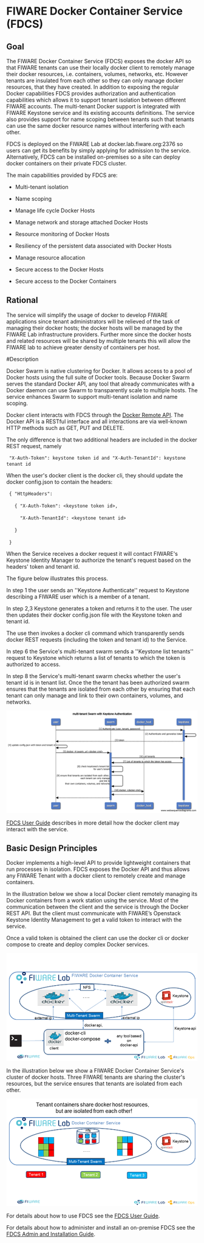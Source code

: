 # FIWARE Docker Container Service (FDCS)





## Goal

The FIWARE Docker Container Service (FDCS) exposes the docker API so that FIWARE tenants can use their locally docker client to remotely manage their docker resources, i.e. containers, volumes, networks, etc.  However tenants are insulated from each other so they can only manage docker resources, that they have created. In addition to exposing the regular Docker capabilities FDCS provides authorization and authentication capabilities which allows it to support tenant isolation between different FIWARE accounts. The multi-tenant Docker support is integrated with FIWARE Keystone service and its existing accounts definitions. The service also provides support for name scoping between tenants such that tenants can use the same docker resource names without interfering with each other. 



FDCS is deployed on the FIWARE Lab at docker.lab.fiware.org:2376 so users can get its benefits by simply applying for admission to the service. Alternatively, FDCS can be installed on-premises so a site can deploy docker containers on their private FDCS cluster. 



The main capabilities provided by FDCS are:</p>



* Multi-tenant isolation 

* Name scoping 

* Manage life cycle Docker Hosts

* Manage network and storage attached Docker Hosts

* Resource monitoring of Docker Hosts

* Resiliency of the persistent data associated with Docker Hosts

* Manage resource allocation

* Secure access to the Docker Hosts

* Secure access to the Docker Containers 





## Rational

The service will simplify the usage of docker to develop FIWARE applications since tenant administrators will be relieved of the task of managing their docker hosts; the docker hosts will be managed by the FIWARE Lab infrastructure providers.  Further more since the docker hosts and related resources will be shared by multiple tenants this will allow the FIWARE lab to achieve greater density of containers per host.



#Description

Docker Swarm is native clustering for Docker. It allows access to a pool of Docker hosts using the full suite of Docker tools. Because Docker Swarm serves the standard Docker API, any tool that already communicates with a Docker daemon can use Swarm to transparently scale to multiple hosts.  The service enhances Swarm to support multi-tenant isolation and name scoping.



Docker client interacts with FDCS through the [Docker Remote API](https://docs.docker.com/engine/reference/api/docker_remote_api). The Docker API is a RESTful interface and all interactions are via well-known HTTP methods such as GET, PUT and DELETE. 

The only difference is that two additional headers are included in the docker REST request, namely 

     "X-Auth-Token": keystone token id and "X-Auth-TenantId": keystone tenant id



When the user's docker client is the docker cli, they should update the docker config.json to contain the headers:





     { "HttpHeaders":

       { "X-Auth-Token": <keystone token id>,

         "X-Auth-TenantId": <keystone tenant id>

       }

     }





When the Service receives a docker request it will contact FIWARE's Keystone Identity Manager to authorize the tenant's request based on the headers' token and tenant id.



The figure below illustrates this process.  



In step 1 the user sends an ''Keystone Authenticate'' request to Keystone describing a FIWARE user which is a member of a tenant.



In step 2,3 Keystone generates a token and returns it to the user. The user then updates their docker config.json file with the Keystone token and tenant id.

The use then invokes a docker cli command which transparently sends docker REST requests (including the token and tenant id) to the Service.



In step 6 the Service's multi-tenant swarm sends a ''Keystone list tenants'' request to Keystone which returns a list of tenants to which the token is authorized to access. 



In step 8 the Service's multi-tenant swarm checks whether the user's tenant id is in tenant list.  Once the the tenant has been authorized swarm ensures that the tenants are isolated from each other by ensuring that each tenant can only manage and link to their own containers, volumes, and networks.



![](figs/multi-tenant_Swarm_with_Keystone_Authentication.png?raw=true)



[FDCS User Guide](https://github.com/fiware-docker/docker-container-service/blob/master/docs/userguide/user-guide.md)  describes in more detail how the docker client may interact with the service.







## Basic Design Principles



Docker implements a high-level API to provide lightweight containers that run processes in isolation. FDCS exposes the Docker API and thus allows any FIWARE Tenant with a docker client to remotely create and manage containers.



In the illustration below we show a local Docker client remotely managing its Docker containers from a work station using the service. Most of the communication between the client and the service is through the Docker REST API. But the client must communicate with FIWARE’s Openstack Keystone Identity Management to get a valid token to interact with the service.

Once a valid token is obtained the client can use the docker cli or docker compose to create and deploy complex Docker services.



![](figs/FDCS_Overview.png?raw=true)





In the illustration below we show a FIWARE Docker Container Service's cluster of docker hosts. Three FIWARE tenants are sharing the cluster's resources, but the service ensures that tenants are isolated from each other.



![](figs/FDCS_Tenant_Isolation.png?raw=true)





For details about how to use FDCS see the [FDCS User Guide](userguide/user-guide.md).



For details about how to administer and install an on-premise FDCS see the [FDCS Admin and Installation Guide](adminguide/admin-guide.md).



